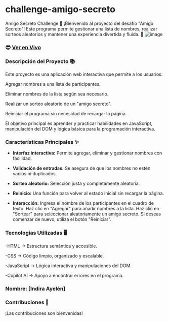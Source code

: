 # challenge-amigo-secreto
Amigo Secreto Challenge 🎁
¡Bienvenido al proyecto del desafío "Amigo Secreto"! Este programa permite gestionar una lista de nombres, realizar sorteos aleatorios y mantener una experiencia divertida y fluida. 🥳
![image](https://github.com/user-attachments/assets/b2a58fae-c288-4eac-bb37-8970e3a1a9f8)


### 😎 [Ver en Vivo](http://127.0.0.1:3000/challenge-amigo-secreto_esp-main/index.html)
### Descripción del Proyecto 📚
Este proyecto es una aplicación web interactiva que permite a los usuarios:

Agregar nombres a una lista de participantes.

Eliminar nombres de la lista según sea necesario.

Realizar un sorteo aleatorio de un "amigo secreto".

Reiniciar el programa sin necesidad de recargar la página.

El objetivo principal es aprender y practicar habilidades en JavaScript, manipulación del DOM y lógica básica para la programación interactiva.



### Características Principales ✨


- **Interfaz interactiva:** Permite agregar, eliminar y gestionar nombres con facilidad.


- **Validación de entradas:**
Se asegura de que los nombres no estén vacíos ni duplicados.



- **Sorteo aleatorio:**
Selección justa y completamente aleatoria.



- **Reinicio:** 
Una función para volver al estado inicial sin recargar la página.



- **Interacción:** 
Ingresa el nombre de los participantes en el cuadro de texto.
Haz clic en "Agregar" para añadir nombres a la lista.
Haz clic en "Sortear" para seleccionar aleatoriamente un amigo secreto.
Si deseas comenzar de nuevo, utiliza el botón "Reiniciar".


### Tecnologías Utilizadas 🖥️

-HTML → Estructura semántica y accesible.

-CSS → Código limpio, organizado y escalable.

-JavaScript → Lógica interactiva y manipulaciones del DOM.

-Copilot AI → Apoyo a encontrar errores en el programa.



### Nombre: [Indira Ayelén]


### Contribuciones 🤝
¡Las contribuciones son bienvenidas!
